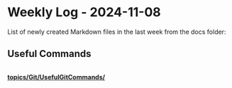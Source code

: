 # Weekly Log - 2024-11-08

List of newly created Markdown files in the last week from the docs folder:

## Useful Commands
![]()



**[topics/Git/UsefulGitCommands/](https://levoxtrip.github.io/TKB/topics/Git/UsefulGitCommands/)**

